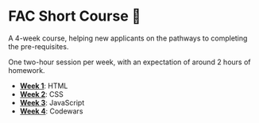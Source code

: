 # FAC Short Course :sunflower:

A 4-week course, helping new applicants on the pathways to completing the pre-requisites.

One two-hour session per week, with an expectation of around 2 hours of homework.

- [**Week 1**](./Week-1): HTML
- [**Week 2**](./Week-2): CSS
- [**Week 3**](./Week-3): JavaScript
- [**Week 4**](./Week-4): Codewars
